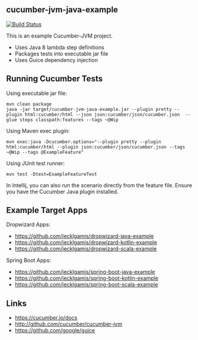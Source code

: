 ## cucumber-jvm-java-example

[![Build Status](https://travis-ci.org/jecklgamis/cucumber-jvm-java-example.svg?branch=master)](https://travis-ci.org/jecklgamis/cucumber-jvm-java-example)

This is an example Cucumber-JVM project.

* Uses Java 8 lambda step definitions
* Packages tests into executable jar file
* Uses Guice dependency injection

## Running Cucumber Tests

Using executable jar file:
```
mvn clean package
java -jar target/cucumber-jvm-java-example.jar --plugin pretty --plugin html:cucumber/html --json json:cucumber/json/cucumber.json  --glue steps classpath:features --tags ~@Wip
```

Using Maven exec plugin:
```
mvn exec:java -Dcucumber.options="--plugin pretty --plugin html:cucumber/html --plugin json:cucumber/json/cucumber.json --tags ~@Wip --tags @ExampleFeature"
```

Using JUnit test runner:
```
mvn test -Dtest=ExampleFeatureTest
```

In Intellij, you can also run the scenario directly from the feature file. Ensure you have the Cucumber Java 
plugin installed.

## Example Target Apps

Dropwizard Apps:
* https://github.com/jecklgamis/dropwizard-java-example
* https://github.com/jecklgamis/dropwizard-kotlin-example
* https://github.com/jecklgamis/dropwizard-scala-example

Spring Boot Apps:
* https://github.com/jecklgamis/spring-boot-java-example
* https://github.com/jecklgamis/spring-boot-kotlin-example
* https://github.com/jecklgamis/spring-boot-scala-example

## Links

* https://cucumber.io/docs
* http://github.com/cucumber/cucumber-jvm
* https://github.com/google/guice

